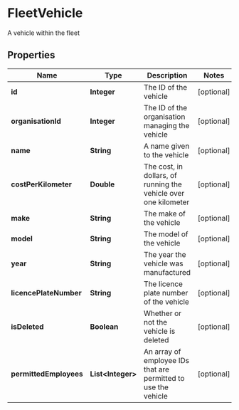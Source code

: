 

# FleetVehicle

A vehicle within the fleet
## Properties

Name | Type | Description | Notes
------------ | ------------- | ------------- | -------------
**id** | **Integer** | The ID of the vehicle |  [optional]
**organisationId** | **Integer** | The ID of the organisation managing the vehicle |  [optional]
**name** | **String** | A name given to the vehicle |  [optional]
**costPerKilometer** | **Double** | The cost, in dollars, of running the vehicle over one kilometer |  [optional]
**make** | **String** | The make of the vehicle |  [optional]
**model** | **String** | The model of the vehicle |  [optional]
**year** | **String** | The year the vehicle was manufactured |  [optional]
**licencePlateNumber** | **String** | The licence plate number of the vehicle |  [optional]
**isDeleted** | **Boolean** | Whether or not the vehicle is deleted |  [optional]
**permittedEmployees** | **List&lt;Integer&gt;** | An array of employee IDs that are permitted to use the vehicle |  [optional]



